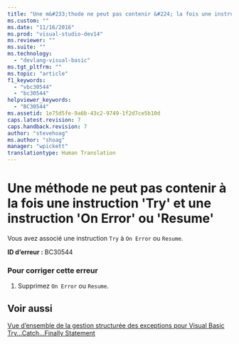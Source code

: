 ```yaml
---
title: "Une m&#233;thode ne peut pas contenir &#224; la fois une instruction &#39;Try&#39; et une instruction &#39;On Error&#39; ou &#39;Resume&#39; | Microsoft Docs"
ms.custom: ""
ms.date: "11/16/2016"
ms.prod: "visual-studio-dev14"
ms.reviewer: ""
ms.suite: ""
ms.technology: 
  - "devlang-visual-basic"
ms.tgt_pltfrm: ""
ms.topic: "article"
f1_keywords: 
  - "vbc30544"
  - "bc30544"
helpviewer_keywords: 
  - "BC30544"
ms.assetid: 1e75d5fe-9a6b-43c2-9749-1f2d7ce5b10d
caps.latest.revision: 7
caps.handback.revision: 7
author: "stevehoag"
ms.author: "shoag"
manager: "wpickett"
translationtype: Human Translation
---
```

# Une m&#233;thode ne peut pas contenir &#224; la fois une instruction &#39;Try&#39; et une instruction &#39;On Error&#39; ou &#39;Resume&#39;
Vous avez associé une instruction `Try` à `On Error` ou `Resume`.  
  
 **ID d’erreur :** BC30544  
  
### Pour corriger cette erreur  
  
1.  Supprimez `On Error` ou `Resume`.  
  
## Voir aussi  
 [Vue d’ensemble de la gestion structurée des exceptions pour Visual Basic](http://msdn.microsoft.com/fr-fr/bb81af80-a735-4873-9711-6151a48e418a)   
 [Try...Catch...Finally Statement](../../visual-basic/language-reference/statements/try-catch-finally-statement.md)